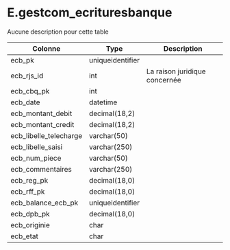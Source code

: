 # E.gestcom_ecrituresbanque

Aucune description pour cette table

Colonne|Type|Description
---|---|---
ecb_pk|uniqueidentifier|
ecb_rjs_id|int|La raison juridique concernée 
ecb_cbq_pk|int|
ecb_date|datetime|
ecb_montant_debit|decimal(18,2)|
ecb_montant_credit|decimal(18,2)|
ecb_libelle_telecharge|varchar(50)|
ecb_libelle_saisi|varchar(250)|
ecb_num_piece|varchar(50)|
ecb_commentaires|varchar(250)|
ecb_reg_pk|decimal(18,0)|
ecb_rff_pk|decimal(18,0)|
ecb_balance_ecb_pk|uniqueidentifier|
ecb_dpb_pk|decimal(18,0)|
ecb_originie|char|
ecb_etat|char|
